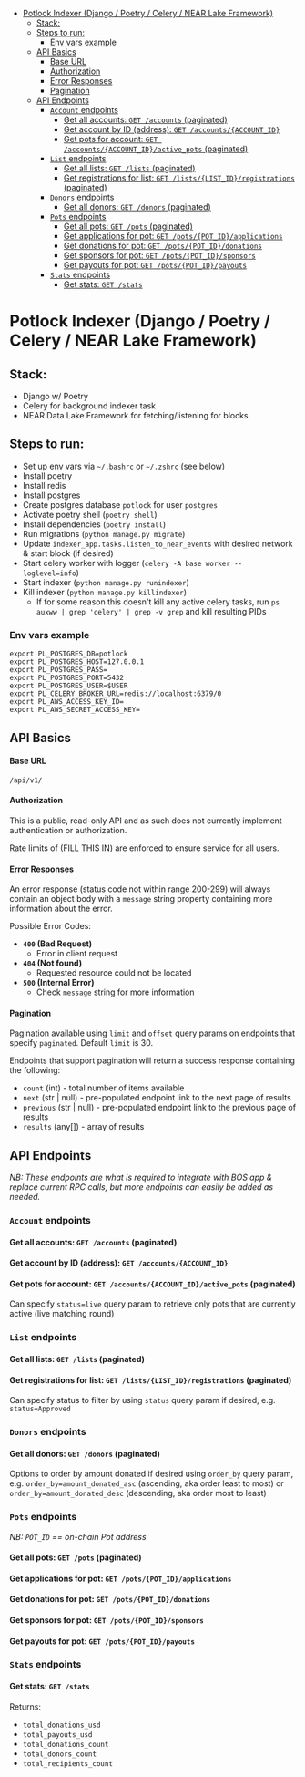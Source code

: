 - [Potlock Indexer (Django / Poetry / Celery / NEAR Lake Framework)](#potlock-indexer-django--poetry--celery--near-lake-framework)
  - [Stack:](#stack)
  - [Steps to run:](#steps-to-run)
    - [Env vars example](#env-vars-example)
  - [API Basics](#api-basics)
    - [Base URL](#base-url)
    - [Authorization](#authorization)
    - [Error Responses](#error-responses)
    - [Pagination](#pagination)
  - [API Endpoints](#api-endpoints)
    - [`Account` endpoints](#account-endpoints)
      - [Get all accounts: `GET /accounts` (paginated)](#get-all-accounts-get-accounts-paginated)
      - [Get account by ID (address): `GET /accounts/{ACCOUNT_ID}`](#get-account-by-id-address-get-accountsaccount_id)
      - [Get pots for account: `GET /accounts/{ACCOUNT_ID}/active_pots` (paginated)](#get-pots-for-account-get-accountsaccount_idactive_pots-paginated)
    - [`List` endpoints](#list-endpoints)
      - [Get all lists: `GET /lists` (paginated)](#get-all-lists-get-lists-paginated)
      - [Get registrations for list: `GET /lists/{LIST_ID}/registrations` (paginated)](#get-registrations-for-list-get-listslist_idregistrations-paginated)
    - [`Donors` endpoints](#donors-endpoints)
      - [Get all donors: `GET /donors` (paginated)](#get-all-donors-get-donors-paginated)
    - [`Pots` endpoints](#pots-endpoints)
      - [Get all pots: `GET /pots` (paginated)](#get-all-pots-get-pots-paginated)
      - [Get applications for pot: `GET /pots/{POT_ID}/applications`](#get-applications-for-pot-get-potspot_idapplications)
      - [Get donations for pot: `GET /pots/{POT_ID}/donations`](#get-donations-for-pot-get-potspot_iddonations)
      - [Get sponsors for pot: `GET /pots/{POT_ID}/sponsors`](#get-sponsors-for-pot-get-potspot_idsponsors)
      - [Get payouts for pot: `GET /pots/{POT_ID}/payouts`](#get-payouts-for-pot-get-potspot_idpayouts)
    - [`Stats` endpoints](#stats-endpoints)
      - [Get stats: `GET /stats`](#get-stats-get-stats)

# Potlock Indexer (Django / Poetry / Celery / NEAR Lake Framework)

## Stack:

- Django w/ Poetry
- Celery for background indexer task
- NEAR Data Lake Framework for fetching/listening for blocks

## Steps to run:

- Set up env vars via `~/.bashrc` or `~/.zshrc` (see below)
- Install poetry
- Install redis
- Install postgres
- Create postgres database `potlock` for user `postgres`
- Activate poetry shell (`poetry shell`)
- Install dependencies (`poetry install`)
- Run migrations (`python manage.py migrate`)
- Update `indexer_app.tasks.listen_to_near_events` with desired network & start block (if desired)
- Start celery worker with logger (`celery -A base worker --loglevel=info`)
- Start indexer (`python manage.py runindexer`)
- Kill indexer (`python manage.py killindexer`)
  - If for some reason this doesn't kill any active celery tasks, run `ps auxww | grep 'celery' | grep -v grep` and kill resulting PIDs

### Env vars example

```
export PL_POSTGRES_DB=potlock
export PL_POSTGRES_HOST=127.0.0.1
export PL_POSTGRES_PASS=
export PL_POSTGRES_PORT=5432
export PL_POSTGRES_USER=$USER
export PL_CELERY_BROKER_URL=redis://localhost:6379/0
export PL_AWS_ACCESS_KEY_ID=
export PL_AWS_SECRET_ACCESS_KEY=
```

## API Basics

#### Base URL

`/api/v1/`

#### Authorization

This is a public, read-only API and as such does not currently implement authentication or authorization.

Rate limits of (FILL THIS IN) are enforced to ensure service for all users.

#### Error Responses

An error response (status code not within range 200-299) will always contain an object body with a `message` string property containing more information about the error.

Possible Error Codes:

- **`400` (Bad Request)**
  - Error in client request
- **`404` (Not found)**
  - Requested resource could not be located
- **`500` (Internal Error)**
  - Check `message` string for more information

#### Pagination

Pagination available using `limit` and `offset` query params on endpoints that specify `paginated`. Default `limit` is 30.

Endpoints that support pagination will return a success response containing the following:

- `count` (int) - total number of items available
- `next` (str | null) - pre-populated endpoint link to the next page of results
- `previous` (str | null) - pre-populated endpoint link to the previous page of results
- `results` (any[]) - array of results

## API Endpoints

_NB: These endpoints are what is required to integrate with BOS app & replace current RPC calls, but more endpoints can easily be added as needed._

### `Account` endpoints

#### Get all accounts: `GET /accounts` (paginated)

#### Get account by ID (address): `GET /accounts/{ACCOUNT_ID}`

#### Get pots for account: `GET /accounts/{ACCOUNT_ID}/active_pots` (paginated)

Can specify `status=live` query param to retrieve only pots that are currently active (live matching round)

### `List` endpoints

#### Get all lists: `GET /lists` (paginated)

#### Get registrations for list: `GET /lists/{LIST_ID}/registrations` (paginated)

Can specify status to filter by using `status` query param if desired, e.g. `status=Approved`

### `Donors` endpoints

#### Get all donors: `GET /donors` (paginated)

Options to order by amount donated if desired using `order_by` query param, e.g. `order_by=amount_donated_asc` (ascending, aka order least to most) or `order_by=amount_donated_desc` (descending, aka order most to least)

### `Pots` endpoints

_NB: `POT_ID` == on-chain Pot address_

#### Get all pots: `GET /pots` (paginated)

#### Get applications for pot: `GET /pots/{POT_ID}/applications`

#### Get donations for pot: `GET /pots/{POT_ID}/donations`

#### Get sponsors for pot: `GET /pots/{POT_ID}/sponsors`

#### Get payouts for pot: `GET /pots/{POT_ID}/payouts`

### `Stats` endpoints

#### Get stats: `GET /stats`

Returns:

- `total_donations_usd`
- `total_payouts_usd`
- `total_donations_count`
- `total_donors_count`
- `total_recipients_count`
